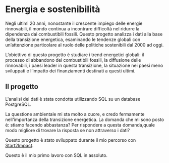 # Energia e sostenibilità
Negli ultimi 20 anni, nonostante il crescente impiego delle energie rinnovabili, 
il mondo continua a incontrare difficoltà nel ridurre la dipendenza dai combustibili fossili.
Questo progetto analizza i dati alla base della transizione energetica, 
esaminando le tendenze globali con un’attenzione particolare al ruolo delle politiche sostenibili dal 2000 ad oggi.

L’obiettivo di questo progetto è studiare i trend energetici globali:
il processo di abbandono dei combustibili fossili, la diffusione delle rinnovabili, i paesi leader in questa transizione, 
la situazione nei paesi meno sviluppati e l’impatto dei finanziamenti destinati a questi ultimi.

**Il progetto**
-----------------
L'analisi dei dati è stata condotta utilizzando SQL su un database PostgreSQL.

La questione ambientale mi sta molto a cuore, e credo fermamente nell'importanza della transizione energetica.
La domanda che mi sono posto è: stiamo facendo abbastanza?
Per rispondere a questa domanda,quale modo migliore di trovare la risposta se non attraverso i dati? 

Questo progetto è stato sviluppato durante il mio percorso con [Start2Impact](https://www.start2impact.it/).

Questo è il mio primo lavoro con SQL in assoluto.
